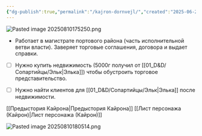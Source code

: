 ```yaml
---
{"dg-publish":true,"permalink":"/kajron-dornvejl/","created":"2025-06-29T22:42:58.199+03:00","updated":"2025-08-10T21:46:26.917+03:00"}
---
```


![Pasted image 20250810175250.png](/img/user/img/Pasted%20image%2020250810175250.png)

- Работает в магистрате портового района (часть исполнительной ветви власти). Заверяет торговые соглашения, договора и выдает справки.
- [ ] Нужно купить недвижимость (5000г получил от [[01_D&D/Сопартийцы/Эльк\|Элька]]) чтобы обустроить торговое представительство.
- [ ] Нужно найти клиентов для [[01_D&D/Сопартийцы/Эльк\|Элька]] после недвижимости. 


[[Предыстория Кайрона\|Предыстория Кайрона]]
[[Лист персонажа (Кайрон)\|Лист персонажа (Кайрон)]]





![Pasted image 20250810180514.png](/img/user/img/Pasted%20image%2020250810180514.png)